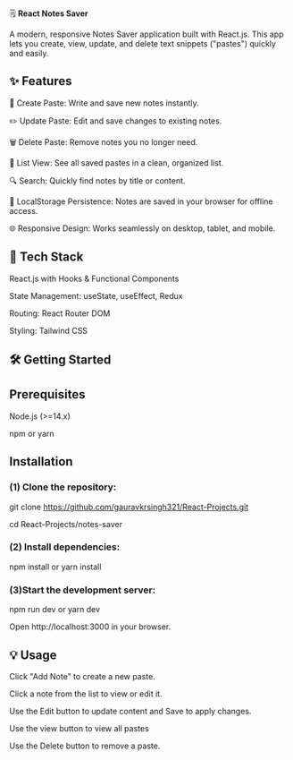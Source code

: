 🗒️ **React Notes Saver**

A modern, responsive Notes Saver application built with React.js. This app lets you create, view, update, and delete text snippets ("pastes") quickly and easily.

## ✨ Features

📝 Create Paste: Write and save new notes instantly.

✏️ Update Paste: Edit and save changes to existing notes.

🗑️ Delete Paste: Remove notes you no longer need.

📂 List View: See all saved pastes in a clean, organized list.

🔍 Search: Quickly find notes by title or content.

💾 LocalStorage Persistence: Notes are saved in your browser for offline access.

🌐 Responsive Design: Works seamlessly on desktop, tablet, and mobile.

## 🚀 Tech Stack

React.js with Hooks & Functional Components

State Management: useState, useEffect, Redux 

Routing: React Router DOM

Styling: Tailwind CSS

## 🛠️ Getting Started

## Prerequisites

Node.js (>=14.x)

npm or yarn

## Installation

### (1) Clone the repository:

git clone https://github.com/gauravkrsingh321/React-Projects.git

cd React-Projects/notes-saver

### (2) Install dependencies: 
npm install or
yarn install

### (3)Start the development server:
npm run dev
or
yarn dev

Open http://localhost:3000 in your browser.



## 💡 Usage

Click "Add Note" to create a new paste.

Click a note from the list to view or edit it.

Use the Edit button to update content and Save to apply changes.

Use the view button to view all pastes

Use the Delete button to remove a paste.